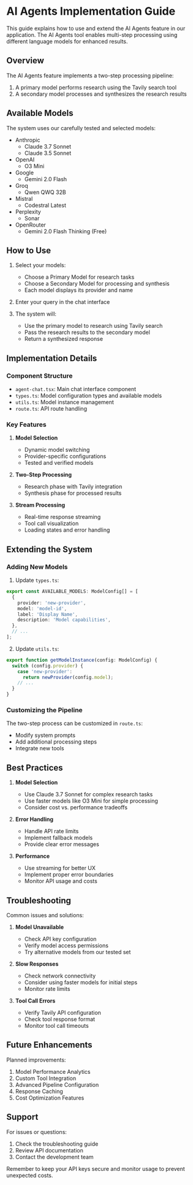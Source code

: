 # AI Agents Implementation Guide

This guide explains how to use and extend the AI Agents feature in our application. The AI Agents tool enables multi-step processing using different language models for enhanced results.

## Overview

The AI Agents feature implements a two-step processing pipeline:
1. A primary model performs research using the Tavily search tool
2. A secondary model processes and synthesizes the research results

## Available Models

The system uses our carefully tested and selected models:

- Anthropic
  - Claude 3.7 Sonnet
  - Claude 3.5 Sonnet
- OpenAI
  - O3 Mini
- Google
  - Gemini 2.0 Flash
- Groq
  - Qwen QWQ 32B
- Mistral
  - Codestral Latest
- Perplexity
  - Sonar
- OpenRouter
  - Gemini 2.0 Flash Thinking (Free)

## How to Use

1. Select your models:
   - Choose a Primary Model for research tasks
   - Choose a Secondary Model for processing and synthesis
   - Each model displays its provider and name

2. Enter your query in the chat interface
3. The system will:
   - Use the primary model to research using Tavily search
   - Pass the research results to the secondary model
   - Return a synthesized response

## Implementation Details

### Component Structure

- `agent-chat.tsx`: Main chat interface component
- `types.ts`: Model configuration types and available models
- `utils.ts`: Model instance management
- `route.ts`: API route handling

### Key Features

1. **Model Selection**
   - Dynamic model switching
   - Provider-specific configurations
   - Tested and verified models

2. **Two-Step Processing**
   - Research phase with Tavily integration
   - Synthesis phase for processed results

3. **Stream Processing**
   - Real-time response streaming
   - Tool call visualization
   - Loading states and error handling

## Extending the System

### Adding New Models

1. Update `types.ts`:
```typescript
export const AVAILABLE_MODELS: ModelConfig[] = [
  {
    provider: 'new-provider',
    model: 'model-id',
    label: 'Display Name',
    description: 'Model capabilities',
  },
  // ...
];
```

2. Update `utils.ts`:
```typescript
export function getModelInstance(config: ModelConfig) {
  switch (config.provider) {
    case 'new-provider':
      return newProvider(config.model);
    // ...
  }
}
```

### Customizing the Pipeline

The two-step process can be customized in `route.ts`:
- Modify system prompts
- Add additional processing steps
- Integrate new tools

## Best Practices

1. **Model Selection**
   - Use Claude 3.7 Sonnet for complex research tasks
   - Use faster models like O3 Mini for simple processing
   - Consider cost vs. performance tradeoffs

2. **Error Handling**
   - Handle API rate limits
   - Implement fallback models
   - Provide clear error messages

3. **Performance**
   - Use streaming for better UX
   - Implement proper error boundaries
   - Monitor API usage and costs

## Troubleshooting

Common issues and solutions:

1. **Model Unavailable**
   - Check API key configuration
   - Verify model access permissions
   - Try alternative models from our tested set

2. **Slow Responses**
   - Check network connectivity
   - Consider using faster models for initial steps
   - Monitor rate limits

3. **Tool Call Errors**
   - Verify Tavily API configuration
   - Check tool response format
   - Monitor tool call timeouts

## Future Enhancements

Planned improvements:

1. Model Performance Analytics
2. Custom Tool Integration
3. Advanced Pipeline Configuration
4. Response Caching
5. Cost Optimization Features

## Support

For issues or questions:
1. Check the troubleshooting guide
2. Review API documentation
3. Contact the development team

Remember to keep your API keys secure and monitor usage to prevent unexpected costs.
